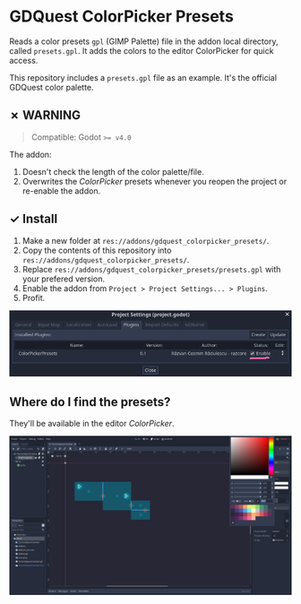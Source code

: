 # GDQuest ColorPicker Presets

Reads a color presets `gpl` (GIMP Palette) file in the addon local directory, called `presets.gpl`. It adds the colors to the editor ColorPicker for quick access.

This repository includes a `presets.gpl` file as an example. It's the official GDQuest color palette.

## ✗ WARNING

> Compatible: Godot `>= v4.0`

The addon:

1. Doesn't check the length of the color palette/file.
1. Overwrites the _ColorPicker_ presets whenever you reopen the project or re-enable the addon.

## ✓ Install

1. Make a new folder at `res://addons/gdquest_colorpicker_presets/`.
1. Copy the contents of this repository into `res://addons/gdquest_colorpicker_presets/`.
1. Replace `res://addons/gdquest_colorpicker_presets/presets.gpl` with your prefered version.
1. Enable the addon from `Project > Project Settings... > Plugins`.
1. Profit.

![install project settings](readme/colorpicker_presets/install_project_settings.png)

## Where do I find the presets?

They'll be available in the editor _ColorPicker_.

![ColorPicker presets](readme/colorpicker_presets/colorpicker_presets.png)
